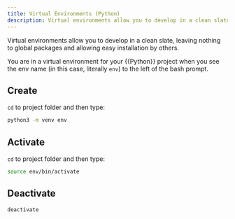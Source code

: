 ```yaml
---
title: Virtual Environments (Python)
description: Virtual environments allow you to develop in a clean slate, leaving nothing to global packages and allowing easy installation by others.
---
```


Virtual environments allow you to develop in a clean slate, leaving nothing to global packages and allowing easy installation by others.

You are in a virtual environment for your {{Python}} project when you see the env name (in this case, literally `env`) to the left of the bash prompt.

## Create

`cd` to project folder and then type:

```bash
python3 -m venv env
```

## Activate

`cd` to project folder and then type:

```bash
source env/bin/activate
```

## Deactivate

```bash
deactivate
```

